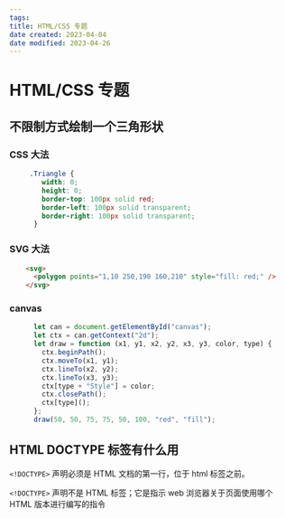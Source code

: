 ```yaml
---
tags:
title: HTML/CSS 专题
date created: 2023-04-04
date modified: 2023-04-26
---
```


# HTML/CSS 专题

## 不限制方式绘制一个三角形状

### CSS 大法

```CSS
     .Triangle {
        width: 0;
        height: 0;
        border-top: 100px solid red;
        border-left: 100px solid transparent;
        border-right: 100px solid transparent;
      }
```

### SVG 大法

```HTML
    <svg>
      <polygon points="1,10 250,190 160,210" style="fill: red;" />
    </svg>
```

### canvas

```JavaScript
      let can = document.getElementById("canvas");
      let ctx = can.getContext("2d");
      let draw = function (x1, y1, x2, y2, x3, y3, color, type) {
        ctx.beginPath();
        ctx.moveTo(x1, y1);
        ctx.lineTo(x2, y2);
        ctx.lineTo(x3, y3);
        ctx[type + "Style"] = color;
        ctx.closePath();
        ctx[type]();
      };
      draw(50, 50, 75, 75, 50, 100, "red", "fill");
```

## HTML DOCTYPE 标签有什么用

`<!DOCTYPE>` 声明必须是 HTML 文档的第一行，位于 html 标签之前。

`<!DOCTYPE>` 声明不是 HTML 标签；它是指示 web 浏览器关于页面使用哪个 HTML 版本进行编写的指令
